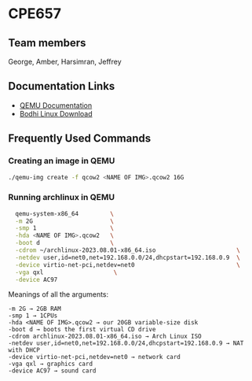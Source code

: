 # CPE657

##  Team members

George, Amber, Harsimran, Jeffrey

## Documentation Links

- [QEMU Documentation](https://wiki.qemu.org/Hosts/Linux)
- [Bodhi Linux Download](https://drive.google.com/file/d/11w1kItSrVW-saXxTpnfTrw7358UcNS5t/view)

## Frequently Used Commands

### Creating an image in QEMU

```bash
./qemu-img create -f qcow2 <NAME OF IMG>.qcow2 16G
```

### Running archlinux in QEMU

```bash
  qemu-system-x86_64         \
  -m 2G                      \
  -smp 1                     \
  -hda <NAME OF IMG>.qcow2   \
  -boot d                    \
  -cdrom ~/archlinux-2023.08.01-x86_64.iso                       \
  -netdev user,id=net0,net=192.168.0.0/24,dhcpstart=192.168.0.9  \
  -device virtio-net-pci,netdev=net0                             \
  -vga qxl                    \
  -device AC97
```
Meanings of all the arguments:

```
-m 2G → 2GB RAM
-smp 1 → 1CPUs
-hda <NAME OF IMG>.qcow2 → our 20GB variable-size disk
-boot d → boots the first virtual CD drive
-cdrom archlinux-2023.08.01-x86_64.iso → Arch Linux ISO
-netdev user,id=net0,net=192.168.0.0/24,dhcpstart=192.168.0.9 → NAT with DHCP
-device virtio-net-pci,netdev=net0 → network card
-vga qxl → graphics card
-device AC97 → sound card
```
